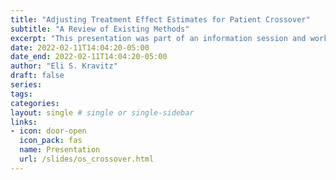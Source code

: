 ```yaml
---
title: "Adjusting Treatment Effect Estimates for Patient Crossover"
subtitle: "A Review of Existing Methods"
excerpt: "This presentation was part of an information session and workshop for Oncology statisticians. I review  methods to adjust estimates of treatment effect when clinical trial patients can *crossover* from the standard-of-care arm to the treatment arm. I provide references so readers can review topic relevant to them at a later time."
date: 2022-02-11T14:04:20-05:00
date_end: 2022-02-11T14:04:20-05:00
author: "Eli S. Kravitz"
draft: false
series:
tags:
categories:
layout: single # single or single-sidebar
links:
- icon: door-open
  icon_pack: fas
  name: Presentation
  url: /slides/os_crossover.html
---
```

